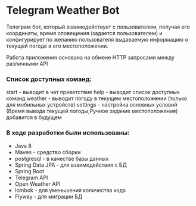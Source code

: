 # Telegram Weather Bot

Телеграм бот, который взаимодействует с пользователем, получая его координаты, 
время оповещения (задается пользователем) и конфигурирует по желанию пользователя 
выдаваемую информацию о текущей погоде в его местоположении.

Работа приложения основана на обмене HTTP запросами между различными API

### Список доступных команд:
start - выводит в чат приветствие 
help - выводит список доступных команд
weather - выводит погоду в текущем местоположении 
(только для мобильных устройств)
settings - настройка основных условий 
(Время вывода текущей погоды,Ручное задание местоположения) 
добавится в будущем

### В ходе разработки были использованы:
* Java 8
* Maven - средство сборки
* postgresql - в качестве базы данных
* Spring Data JPA - для взаимодействия с БД
* Spring Boot
* Telegram API
* Open Weather API  
* lombok - для уменьшения количества кода
* Flyway - для миграции БД

